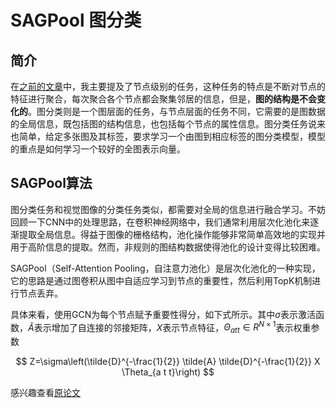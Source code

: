 # SAGPool 图分类

## 简介

在[之前的文章](https://blog.csdn.net/zhouchen1998/category_10528560.html)中，我主要提及了节点级别的任务，这种任务的特点是不断对节点的特征进行聚合，每次聚合各个节点都会聚集邻居的信息，但是，**图的结构是不会变化的**。图分类则是一个图层面的任务，与节点层面的任务不同，它需要的是图数据的全局信息，既包括图的结构信息，也包括每个节点的属性信息。图分类任务说来也简单，给定多张图及其标签，要求学习一个由图到相应标签的图分类模型，模型的重点是如何学习一个较好的全图表示向量。

## SAGPool算法

图分类任务和视觉图像的分类任务类似，都需要对全局的信息进行融合学习。不妨回顾一下CNN中的处理思路，在卷积神经网络中，我们通常利用层次化池化来逐渐提取全局信息。得益于图像的栅格结构，池化操作能够非常简单高效地的实现并用于高阶信息的提取。然而，非规则的图结构数据使得池化的设计变得比较困难。

SAGPool（Self-Attention Pooling，自注意力池化）是层次化池化的一种实现，它的思路是通过图卷积从图中自适应学习到节点的重要性，然后利用TopK机制进行节点丢弃。

具体来看，使用GCN为每个节点赋予重要性得分，如下式所示。其中$\sigma$表示激活函数，$\tilde{A}$表示增加了自连接的邻接矩阵，$X$表示节点特征，$\Theta_{a t t} \in R^{N\times 1}$表示权重参数

$$
Z=\sigma\left(\tilde{D}^{-\frac{1}{2}} \tilde{A} \tilde{D}^{-\frac{1}{2}} X \Theta_{a t t}\right)
$$

感兴趣查看[原论文](https://arxiv.org/abs/1904.08082)
